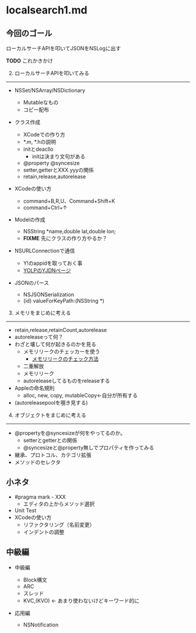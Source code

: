 localsearch1.md
====

今回のゴール
----
ローカルサーチAPIを叩いてJSONをNSLogに出す

__TODO__ これかきかけ


2. ローカルサーチAPIを叩いてみる
----
* NSSet/NSArray/NSDictionary
	* Mutableなもの
	* コピー配布
* クラス作成	
	* XCodeでの作り方
	* *.m, *.hの説明
	* initとdeacllo
		* initは決まり文句がある
	* @property @syncesize
	* setter,getterとXXX.yyyの関係
	* retain,release,autorelease
* XCodeの使い方
	* command+B,R,U、Command+Shift+K
	* command+Ctrl+↑
	
* Modelの作成
	* NSString *name,double lat,double lon;
	* __FIXME__ 先にクラスの作り方やるか？
	
* NSURLConnectionで通信
	* Y!のappidを取っておく事
	* [YOLPのYJDNページ](http://developer.yahoo.co.jp/webapi/map/openlocalplatform/v1/localsearch.html)
* JSONのパース
	* NSJSONSerialization
	* (id) valueForKeyPath:(NSString *)

3. メモリをまじめに考える
----
* retain,release,retainCount,autorelease
* autoreleaseって何？
* わざと壊して何が起きるのかを見る
	* メモリリークのチェッカーを使う
		* [メモリリークのチェック方法](http://d.hatena.ne.jp/thata/20100807/1284881195)
	* 二重解放
	* メモリリーク
	* autoreleaseしてるものをreleaseする
* Appleの命名規則
	* alloc, new, copy, mutableCopy←自分が所有する
* (autoreleasepoolを覗き見する)

4. オブジェクトをまじめに考える
----
* @propertyを@syncesizeが何をやってるのか。
	* setterとgetterとの関係
	* @syncesizeと@property無しでプロパティを作ってみる
* 継承、プロトコル、カテゴリ拡張
* メソッドのセレクタ


小ネタ
----
* \#pragma mark - XXX
	* エディタの上からメソッド選択
* Unit Test
* XCodeの使い方
	* リファクタリング（名前変更）
	* インデントの調整

中級編
----

* 中級編
	* Block構文
	* ARC
	* スレッド
	* KVC,(KVO) <- あまり使わないけどキーワード的に
	
* 応用編	
	* NSNotification
	


